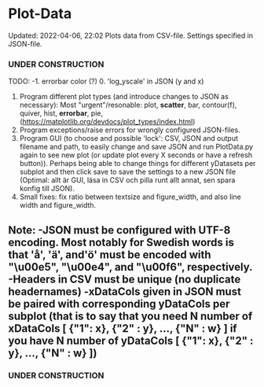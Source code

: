 # Plot-Data
Updated: 2022-04-06, 22:02
Plots data from CSV-file.
Settings specified in JSON-file.
### UNDER CONSTRUCTION ###

TODO:
-1. errorbar color (?)
0. 'log_yscale' in JSON (y and x) 
1. Program different plot types (and introduce changes to JSON as necessary):
    Most "urgent"/resonable:  plot, **scatter**, bar, contour(f), quiver, hist, **errorbar**, pie, (https://matplotlib.org/devdocs/plot_types/index.html) 
2. Program exceptions/raise errors for wrongly configured JSON-files.
3. Program GUI (to choose and possible 'lock': CSV, JSON and output filename and path, to easily change and save JSON and run PlotData.py again to see new plot (or update plot every X seconds or have a refresh button)). Perhaps being able to change things for different yDatasets per subplot and then click save to save the settings to a new JSON file (Optimal: allt är GUI, läsa in CSV och pilla runt allt annat, sen spara konfig till JSON).
4. Small fixes: fix ratio between textsize and figure_width, and also line width and figure_width.


Note:
-JSON must be configured with UTF-8 encoding. Most notably for Swedish words is that 'å', 'ä', and'ö' must be encoded with "\u00e5", "\u00e4", and "\u00f6", respectively.
 -Headers in CSV must be unique (no duplicate headernames)
 -xDataCols given in JSON must be paired with corresponding yDataCols per subplot (that is to say that you need N number of xDataCols [ {"1": x}, {"2" : y}, ..., {"N" : w} ] if you have N number of yDataCols [ {"1": x}, {"2" : y}, ..., {"N" : w} ])
 - 
### UNDER CONSTRUCTION ###
